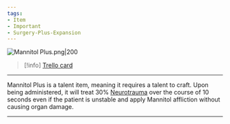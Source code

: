 ```yaml
---
tags:
- Item
- Important
- Surgery-Plus-Expansion
---
```


![Mannitol Plus.png\|200](/Surgery%20Plus%20Expansion/Mannitol%20Plus%20-%20Attachments/6718845db30472d958dd7dc9.png)

> [!info] [Trello card](https://trello.com/c/QrAmCqWQ/152-mannitol-plus)

---

Mannitol Plus is a talent item, meaning it requires a talent to craft. Upon being administered, it will treat 30% [Neurotrauma](../Head_Brain/Neurotrauma.md) over the course of 10 seconds even if the patient is unstable and apply Mannitol affliction without causing organ damage.

---

